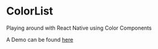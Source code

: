 # ColorList

Playing around with React Native using Color Components

A Demo can be found [here](https://expo.io/@issatoyin/color-list)